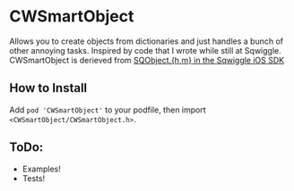 CWSmartObject
=============

Allows you to create objects from dictionaries and just handles a bunch of other annoying tasks. Inspired by code that I wrote while still at Sqwiggle. CWSmartObject is derieved from [SQObject.{h,m} in the Sqwiggle iOS SDK](https://github.com/sqwiggle/sqwiggle-ios-sdk/blob/master/iOSSDK/SQObject.h)

How to Install
--------------
Add <code>pod 'CWSmartObject'</code> to your podfile, then import <code>\<CWSmartObject/CWSmartObject.h\></code>.

ToDo: 
-----
- Examples!
- Tests!
